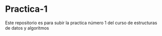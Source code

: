 # Practica-1
Este repositorio es para subir la practica número 1 del curso de estructuras de datos y algoritmos
